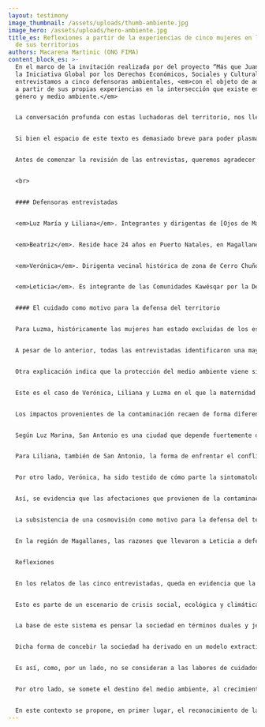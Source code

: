 ```yaml
---
layout: testimony
image_thumbnail: /assets/uploads/thumb-ambiente.jpg
image_hero: /assets/uploads/hero-ambiente.jpg
title_es: Reflexiones a partir de la experiencias de cinco mujeres en la defensa
  de sus territorios
authors: Macarena Martinic (ONG FIMA)
content_block_es: >-
  En el marco de la invitación realizada por del proyecto “Más que Juanitas” de
  la Iniciativa Global por los Derechos Económicos, Sociales y Culturales,
  entrevistamos a cinco defensoras ambientales, <em>con el objeto de adentrarnos
  a partir de sus propias experiencias en la intersección que existe entre
  género y medio ambiente.</em>


  La conversación profunda con estas luchadoras del territorio, nos llevó a entender que las motivaciones para defender el medio ambiente pueden y deben ser analizadas con una perspectiva de género. En ella se imbrican dos ámbitos que en ocasiones carecen de diálogo: la protección del medio ambiente y los derechos de la naturaleza, por un lado; y los derechos de la mujer, el aseguramiento de espacios de autonomía y libres de violencia, por otro. En ese sentido, <em>el desafío de incorporar las complejidades de la interacción de ambas vivencias es fundamental para consolidar un sistema de derechos económicos, sociales, culturales y ambientales sólido en la Convención Constitucional.</em>


  Si bien el espacio de este texto es demasiado breve para poder plasmar en detalle las diferentes experiencias de cada una de ellas (asociadas a las distintas cosmovisiones y dolores que enfrentan) hay ciertos elementos que se repiten sin importar el tipo de conflicto ni el lugar físico en el que se encuentran. Por ejemplo, <em>la relación entre los roles de cuidado históricamente designados según género y la capacidad de observar los impactos del sistema en el medio ambiente y la salud de la comunidad. Asimismo, apreciamos que existe un concepto integrado en el actuar y pensar de cada una ellas, que se orienta hacia la máxima del “buen vivir” y la exigencia de respetar la dignidad de la comunidad en la cual se encuentran insertas. Esa dignidad tiene una estrecha relación con el cuidado del medio ambiente para las generaciones presentes y futuras.</em>


  Antes de comenzar la revisión de las entrevistas, queremos agradecer a Luzma, Liliana, Beatriz, Verónica y Leticia por la confianza y disposición a conversar con nosotras. Sin duda el análisis de los elementos identificados bajo el prisma de la intersección entre género y medio ambiente, requiere de más profundidad para abarcar todo lo que implica ser mujer y defensora ambiental. Sin embargo, esta pincelada puede ser el inicio de un trabajo más acabado. 


  <br>


  #### Defensoras entrevistadas


  <em>Luz María y Liliana</em>. Integrantes y dirigentas de [Ojos de Mar](https://ojosdemar.cl/), organización que se ha volcado a la protección del humedal de Llolleo, comuna de San Antonio, frente a la expansión portuaria, reivindicando un nuevo modelo de desarrollo integral y sostenible para la ciudad. Luz María es madre y Liliana es madre y se encarga del cuidado de su madre.


  <em>Beatriz</em>. Reside hace 24 años en Puerto Natales, en Magallanes, dedicándose al turismo de naturaleza y aventura. Desde ahí, lucha contra la imposición una idea de desarrollo agresivo para el medio ambiente y basado en la potencialización de la salmonicultura, en oposición al turismo sostenible.


  <em>Verónica</em>. Dirigenta vecinal histórica de zona de Cerro Chuño en Arica. Comenzó su lucha exigiendo una vivienda digna. Con el tiempo ello se transformó en una lucha por justicia y por la erradicación de los residuos tóxicos alrededor de los cuales el Estado construyó casas de vivienda social en las que habitó junto a 879 familias afectadas. Es madre de cuatro hijos y producto de la contaminación por polimetales hoy posee miastenia gravis; una enfermedad degenerativa. 


  <em>Leticia</em>. Es integrante de las Comunidades Kawésqar por la Defensa del Mar, agrupación que reúne, a su vez, a tres agrupaciones de familiares Kawésqar quienes reivindican sus saberes ancestrales y defienden su territorio histórico en Magallanes. Su principal amenaza es el avance de la salmonicultura. Es madre de un hijo. <br>


  #### El cuidado como motivo para la defensa del territorio


  Para Luzma, históricamente las mujeres han estado excluidas de los espacios de participación. Cree que eso las motiva hoy a aprovechar cada instancia de empoderamiento y de justicia, como sería la defensa del territorio. Para ella, tanto la naturaleza como las mujeres han sido desprovistas de derechos. <em>Beatriz coincide y sostiene que “la mujer se encuentra invisibilizada igual que la naturaleza por la dominación patriarcal”.</em> Lo anterior es coherente con algunas [propuestas ecofeministas](https://ecopolitica.org/un-repaso-a-las-diversas-corrientes-del-ecofeminismo-feminismo-y-ecolog/), dentro de ellas Alicia H. Puleo, quien sostiene que tanto las mujeres como la naturaleza han sido invisibilizadas y explotadas por un modelo político, social, económico y cultural hegemónico que, para su rentabilidad, requiere invisibilizar la producción de valor de los trabajos de cuidado y de la naturaleza.


  A pesar de lo anterior, todas las entrevistadas identificaron una mayor presencia de mujeres en sus organizaciones. En el mismo sentido, los cargos representativos -o bien las decisiones dentro de las organizaciones - también recaen en mujeres. Estos fenómenos han recibido diversas explicaciones: hay quienes lo fundamentan en las labores específicas que ejercen ciertas mujeres en sus comunidades, que implican un contacto estrecho con la naturaleza (como es el caso de temporeras o campesinas). 


  Otra explicación indica que la protección del medio ambiente viene significado por el rol de género asociado a los diversos cuidados (de la familia, de los vecinos y vecinas) que, históricamente, ha recaído principalmente en mujeres, situación que las llevaría a identificar de manera más inmediata los problemas del entorno, así como a visibilizar alternativas de solución al problema. 


  Este es el caso de Verónica, Liliana y Luzma en el que la maternidad jugó un rol fundamental en la motivación por la defensa del medio ambiente. Aquello fue evidente en el conflicto socioambiental de contaminación por polimetales, del que Verónica es activista, donde el conocimiento doméstico proveniente de la maternidad fue crucial para rebatir la opinión de expertos de la salud, quienes inicialmente negaron una vinculación entre los síntomas manifestados por las personas y la presencia de polimetales. En el mismo sentido, los motivos de Liliana se vinculan con las actividades deportivas de su hija y marido. Luzma, por su parte, plantea que una razón para proteger el medio ambiente es lograr que su hijo crezca en un lugar que deje de ser la ciudad “postergada” que es San Antonio, en la que las únicas oportunidades laborales se encuentran en el puerto. 


  Los impactos provenientes de la contaminación recaen de forma diferenciada y agravada en mujeres 


  Según Luz Marina, San Antonio es una ciudad que depende fuertemente del puerto, hay una división sexual del trabajo notoria al emplear principalmente mano de obra masculina. Para ella, el puerto además contribuye a generar malas condiciones de vida, problemas de salud mental y enfermedades oncológicas. Identifica impactos que recaen sobre todo en mujeres producto del aumento en la carga de cuidados: más gente estresada, niños inquietos y angustiados, así como mujeres deprimidas. 


  Para Liliana, también de San Antonio, la forma de enfrentar el conflicto entre hombres y mujeres es diversa. Sostiene que “los hombres en Llolleo están más preocupado del trabajo que les entrega el puerto”. En contraposición, ella cree  que impulsar otro tipo de empleos, pensados para el buen vivir y no únicamente para la producción, como sucede con el turismo –sector relacionado con el cuidado del medio ambiente y el entorno en general— son alternativas viables a la expansión del pueblo. 


  Por otro lado, Verónica, ha sido testido de cómo parte la sintomatología y enfermedades provenientes de la contaminación por polimetales en Arica, recae exclusivamente en mujeres y/o su condición de madres: como el aumento en la pérdida de embarazos, abortos espontáneos y el aumento en el cáncer de mama, malformaciones en fetos y en recién nacidos. A nivel general, proliferaron las alergias, dolores de cabeza, problemas en articulaciones y huesos, el aumento en los problemas de concentración en la infancia, lo que significó además un aumento en la carga de cuidados para las mujeres y madres de las comunas afectadas. 


  Así, se evidencia que las afectaciones que provienen de la contaminación del medio ambiente no solo tiene consecuencias en el plano físico, sino también en las labores de cuidado que suelen aumentarse en el caso de las mujeres.


  La subsistencia de una cosmovisión como motivo para la defensa del territorio


  En la región de Magallanes, las razones que llevaron a Leticia a defender su territorio guardan relación con su pertenencia al pueblo Kawésqar. El Pueblo Kawéqar mantiene una histórica y estrecha vinculación material y espiritual con el territorio que Leticia define como “un continuo que va y viene”, sobre todo con el mar, el Jautok. La expansión de la salmonicultura y la afectación de los mares y del territorio ancestral Kawésqar por esta actividad, es el fundamento principal de las acciones de defensa del territorio de Leticia y de las Comunidades Kawésqar por la defensa del Mar. A diferencia de las otras defensora, en el relato de Leticia destacan razones de índole comunitario y de defensa de la cosmovisión Kawésqar como fundamento para la protección del medio ambiente.


  Reflexiones 


  En los relatos de las cinco entrevistadas, queda en evidencia que la defensa del territorio se encuentra determinada de forma especial por le hecho de ser mujer, ya sea en los motivos que poseen al momento de defender el medio ambiente, en sus experiencias como defensoras y mujeres, e incluso en los impactos percibidos al momento de enfrentar proyectos extractivos. Si bien, en el caso de Leticia existe una aproximación especial dada su vinculación ancestral con el territorio, el cuidado -y dentro de ello, la maternidad- viene a ser relevado como una dimensión fundamental en los motivos por los cuales se ingresa y en el cómo se experimenta la defensa del territorio.


  Esto es parte de un escenario de crisis social, ecológica y climática en el que vivimos, en parte, resultado de un sistema económico capitalista, que prioriza la rentabilidad por sobre la mantención de la vida.


  La base de este sistema es pensar la sociedad en términos duales y jerárquicos: femenino/masculino, naturaleza/cultura, sentimiento/razón. El análisis genera oposiciones ficticias y funcionales a un sistema que desvaloriza a las mujeres y aquello históricamente asociada a ella, la Naturaleza, los sentimientos, los cuidados y el cuerpo; en desmedro de los masculino, al que se asocia lo productivo, la razón y la cultura.


  Dicha forma de concebir la sociedad ha derivado en un modelo extractivo que invisibiliza todos aquellos aspectos que mantienen una vida que no sean considerados como el “trabajo que genera la riqueza”, que vendría a ser la única labor considerada “productiva”.


  Es así, como, por un lado, no se consideran a las labores de cuidados, como es la asistencia a un pariente enfermo o la crianza; este tipo de trabajos, son excluidos del mercado por ser considerados accesorios y naturalizados en el rol de las mujeres, o bien, en el caso de ingresar al mercado, son infra-valorizados y/o precarizados. En el caso de las defensoras ambientales, a pesar del rol fundamental que cumplen para la protección del medio ambiente, el contexto en el que se realiza la defensa del medio ambiente no es uno de igualdad, sino de discriminación estructural y violencia hacia la mujer. En ese último sentido, de acuerdo con el [Informe del Relator Especial de Derechos Humanos de las Naciones Unidas,](https://undocs.org/es/A/HRC/40/60) las mujeres pueden enfrentar amenazas específicas de género, incluida la violencia sexual para disuadirlas de su defensa ambiental.


  Por otro lado, se somete el destino del medio ambiente, al crecimiento de una sociedad que prioriza la extracción de los denominados “recursos naturales”, sin considerar los ciclos y límites de la naturaleza. Asimismo, se invisibiliza -al igual que el trabajo de cuidados- todas aquellas funciones ecosistémicas que no son convertibles en recursos económicos.


  En este contexto se propone, en primer lugar, el reconocimiento de las labores de cuidados que realizan mujeres y de la labor de protección ambiental de defensoras ambientales. En segundo lugar, un sistema sólido de derechos que tienda a fortalecer la autonomía de las mujeres, que garantice su participación en la toma de decisiones y una vida libre de violencia. En tercer lugar, el establecimiento de garantías que aseguren el carácter intrínseco de la naturaleza en tanto sujeto de derechos y el respeto por las futuras generaciones, son fundamentales para avanzar en una nueva relación de igualdad e interdependencia entre las personas, y de estas con la naturaleza. Finalmente, es fundamental el reconocimiento de los derechos de pueblos indígenas que aseguran la autonomía y subsistencia de sus cosmovisiones, así como la vinculación con sus territorios.
---
```

